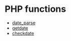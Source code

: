 # PHP functions

* [date_parse](http://php.net/manual/en/function.date-parse.php)
* [getdate](http://php.net/manual/en/function.date-parse.php)
* [checkdate](http://php.net/manual/en/function.checkdate.php)

